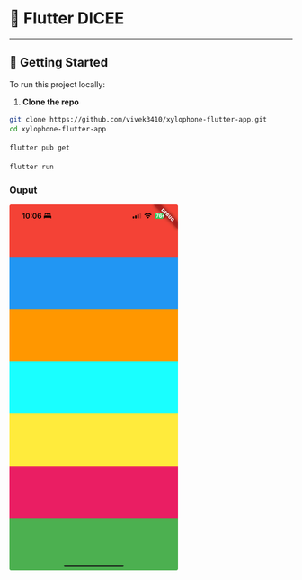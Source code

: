 # 🎯 Flutter DICEE


---

## 🚀 Getting Started

To run this project locally:

1. **Clone the repo**

```bash
git clone https://github.com/vivek3410/xylophone-flutter-app.git
cd xylophone-flutter-app

flutter pub get

flutter run
```

### Ouput
<img src="outputs/output.jpeg" width="300" alt="App Screenshot">

